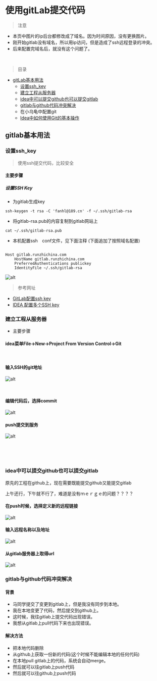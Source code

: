 # 使用gitLab提交代码


> 注意

* 本页中图片的ip后台都修改成了域名。因为时间原因，没有更换图片。
* 刚开始gitlab没有域名，所以用ip访问，但是造成了ssh远程登录的冲突。
* 后来配置完域名后，就没有这个问题了。

<br>

> 目录


* [gitLab基本用法](#gitlab基本用法)
    * [设置ssh_key](#设置ssh_key)
    * [建立工程从服务器](#建立工程从服务器)
    * [idea中可以提交github也可以提交gitlab](#idea中可以提交github也可以提交gitlab)
    * [gitlab与github代码冲突解决](#gitlab与github代码冲突解决)
    * 在小乌龟中配置git
    * [Idea中如何使用Git的基本操作](https://blog.csdn.net/shujiekeji/article/details/73896355)
    


    
    
    
## gitlab基本用法


### 设置ssh_key

> 使用ssh提交代码，比较安全

#### 主要步骤

##### 设置SSH Key

* 为gitlab生成key
    
```youtrack
ssh-keygen -t rsa -C 'fanhl@189.cn' -f ~/.ssh/gitlab-rsa
```     
    
* 将gitlab-rsa.pub的内容复制到gitlab网站上
    
```youtrack
cat ~/.ssh/gitlab-rsa.pub
```

* 本机配置ssh　conf文件，见下面注释 (下面追加了按照域名配置)
    
```properties

Host gitlab.runzhichina.com
    HostName gitlab.runzhichina.com
    PreferredAuthentications publickey
    IdentityFile ~/.ssh/gitlab-rsa

``` 
   

![alt](imgs/gitlab_createkey_1.png)
        


> 参考网址

* [GitLab配置ssh key](https://www.cnblogs.com/hafiz/p/8146324.html)
* [IDEA 配置多个SSH key](https://blog.csdn.net/xiaolyuh123/article/details/78352614)


### 建立工程从服务器

* 主要步骤

#### idea菜单File->New->Project From Version Control->Git

<br>

#### 输入SSH的git地址

![alt](imgs/idea_git_new_project_1.png)

<br>

#### 编辑代码后，选择commit

![alt](imgs/idea_git_new_project_2.png)


#### push提交到服务

![alt](imgs/idea_git_new_project_3.png)

<br><br><br>

### idea中可以提交github也可以提交gitlab

原先的工程在github上，现在需要既能提交github又能提交gitlab

上午还行，下午就不行了，难道是没有ｍｅｒｇｅ的问题？？？？

#### 在push时候，选择定义新的远程链接

![alt](imgs/gitlab_idea_1.png)


#### 输入远程名称以及地址

![alt](imgs/gitlab_idea_1_name.png)

#### 从gitlab服务器上取得url

![alt](imgs/gitlab_idea_2_url.png)


### gitlab与github代码冲突解决

#### 背景

* 马同学提交了变更到gitlab上，但是我没有同步到本地。
* 我在本地变更了代码，然后提交到github上。
* 这时候，我往gitlab上提交代码出现错误。
* 我想从gitlab上pull代码下来也出现错误。

#### 解决方法

* 把本地代码删除
* 从github上获取一份新的代码(这个时候不能编辑本地的任何代码)
* 在本地pull gitlab上的代码，系统会自动merge。
* 然后就可以往gitlab上push代码
* 然后就可以往github上push代码


